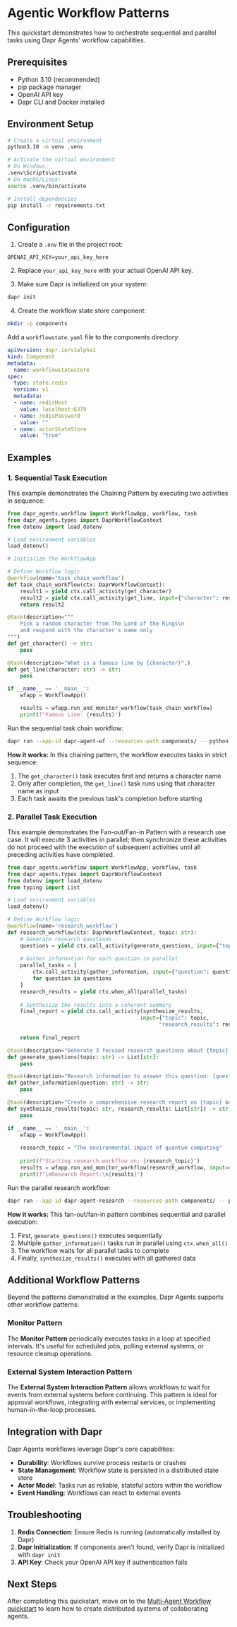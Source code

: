 # Agentic Workflow Patterns

This quickstart demonstrates how to orchestrate sequential and parallel tasks using Dapr Agents' workflow capabilities.

## Prerequisites

- Python 3.10 (recommended)
- pip package manager
- OpenAI API key
- Dapr CLI and Docker installed

## Environment Setup

```bash
# Create a virtual environment
python3.10 -m venv .venv

# Activate the virtual environment
# On Windows:
.venv\Scripts\activate
# On macOS/Linux:
source .venv/bin/activate

# Install dependencies
pip install -r requirements.txt
```

## Configuration

1. Create a `.env` file in the project root:

```env
OPENAI_API_KEY=your_api_key_here
```

2. Replace `your_api_key_here` with your actual OpenAI API key.

3. Make sure Dapr is initialized on your system:

```bash
dapr init
```

4. Create the workflow state store component:

```bash
mkdir -p components
```

Add a `workflowstate.yaml` file to the components directory:

```yaml
apiVersion: dapr.io/v1alpha1
kind: Component
metadata:
  name: workflowstatestore
spec:
  type: state.redis
  version: v1
  metadata:
  - name: redisHost
    value: localhost:6379
  - name: redisPassword
    value: ""
  - name: actorStateStore
    value: "true"
```

## Examples

### 1. Sequential Task Execution

This example demonstrates the Chaining Pattern by executing two activities in sequence:

```python
from dapr_agents.workflow import WorkflowApp, workflow, task
from dapr_agents.types import DaprWorkflowContext
from dotenv import load_dotenv

# Load environment variables
load_dotenv()

# Initialize the WorkflowApp

# Define Workflow logic
@workflow(name='task_chain_workflow')
def task_chain_workflow(ctx: DaprWorkflowContext):
    result1 = yield ctx.call_activity(get_character)
    result2 = yield ctx.call_activity(get_line, input={"character": result1})
    return result2

@task(description="""
    Pick a random character from The Lord of the Rings\n
    and respond with the character's name only
""")
def get_character() -> str:
    pass

@task(description="What is a famous line by {character}",)
def get_line(character: str) -> str:
    pass

if __name__ == '__main__':
    wfapp = WorkflowApp()

    results = wfapp.run_and_monitor_workflow(task_chain_workflow)
    print(f"Famous Line: {results}")
```

Run the sequential task chain workflow:

<!-- STEP
name: Run text completion example
expected_stdout_lines:
  - "== APP == Character:"
  - "== APP == Line:"
  - "== APP == Results:"
timeout_seconds: 30
output_match_mode: substring
-->
```bash
dapr run --app-id dapr-agent-wf --resources-path components/ -- python sequential_workflow.py 
```
<!-- END_STEP -->

**How it works:**
In this chaining pattern, the workflow executes tasks in strict sequence:
1. The `get_character()` task executes first and returns a character name
2. Only after completion, the `get_line()` task runs using that character name as input
3. Each task awaits the previous task's completion before starting

### 2. Parallel Task Execution

This example demonstrates the Fan-out/Fan-in Pattern with a research use case. It will execute 3 activities in parallel; then synchronize these activities do not proceed with the execution of subsequent activities until all preceding activities have completed.

```python
from dapr_agents.workflow import WorkflowApp, workflow, task
from dapr_agents.types import DaprWorkflowContext
from dotenv import load_dotenv
from typing import List

# Load environment variables
load_dotenv()

# Define Workflow logic
@workflow(name='research_workflow')
def research_workflow(ctx: DaprWorkflowContext, topic: str):
    # Generate research questions
    questions = yield ctx.call_activity(generate_questions, input={"topic": topic})
    
    # Gather information for each question in parallel
    parallel_tasks = [
        ctx.call_activity(gather_information, input={"question": question})
        for question in questions
    ]
    research_results = yield ctx.when_all(parallel_tasks)
    
    # Synthesize the results into a coherent summary
    final_report = yield ctx.call_activity(synthesize_results, 
                                          input={"topic": topic, 
                                                "research_results": research_results})
    
    return final_report

@task(description="Generate 3 focused research questions about {topic}. Return them as a list of strings.")
def generate_questions(topic: str) -> List[str]:
    pass

@task(description="Research information to answer this question: {question}. Provide a detailed response.")
def gather_information(question: str) -> str:
    pass

@task(description="Create a comprehensive research report on {topic} based on the following research: {research_results}")
def synthesize_results(topic: str, research_results: List[str]) -> str:
    pass

if __name__ == '__main__':
    wfapp = WorkflowApp()
    
    research_topic = "The environmental impact of quantum computing"
    
    print(f"Starting research workflow on: {research_topic}")
    results = wfapp.run_and_monitor_workflow(research_workflow, input=research_topic)
    print(f"\nResearch Report:\n{results}")
```

Run the parallel research workflow:

```bash
dapr run --app-id dapr-agent-research --resources-path components/ -- python parallel_workflow.py
```

**How it works:**
This fan-out/fan-in pattern combines sequential and parallel execution:
1. First, `generate_questions()` executes sequentially
2. Multiple `gather_information()` tasks run in parallel using `ctx.when_all()`
3. The workflow waits for all parallel tasks to complete
4. Finally, `synthesize_results()` executes with all gathered data

## Additional Workflow Patterns

Beyond the patterns demonstrated in the examples, Dapr Agents supports other workflow patterns:

### Monitor Pattern

The **Monitor Pattern** periodically executes tasks in a loop at specified intervals. It's useful for scheduled jobs, polling external systems, or resource cleanup operations.

### External System Interaction Pattern

The **External System Interaction Pattern** allows workflows to wait for events from external systems before continuing. This pattern is ideal for approval workflows, integrating with external services, or implementing human-in-the-loop processes.

## Integration with Dapr

Dapr Agents workflows leverage Dapr's core capabilities:

- **Durability**: Workflows survive process restarts or crashes
- **State Management**: Workflow state is persisted in a distributed state store
- **Actor Model**: Tasks run as reliable, stateful actors within the workflow
- **Event Handling**: Workflows can react to external events


## Troubleshooting

1. **Redis Connection**: Ensure Redis is running (automatically installed by Dapr)
2. **Dapr Initialization**: If components aren't found, verify Dapr is initialized with `dapr init`
3. **API Key**: Check your OpenAI API key if authentication fails

## Next Steps

After completing this quickstart, move on to the [Multi-Agent Workflow quickstart](../05-multi-agent-workflow-dapr-workflows/README.md) to learn how to create distributed systems of collaborating agents.